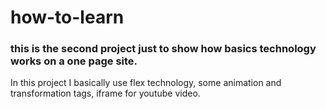 # how-to-learn

### this is the second project just to show how basics technology works on a one page site.

In this project I basically use flex technology, some animation and transformation tags, iframe for youtube video.
